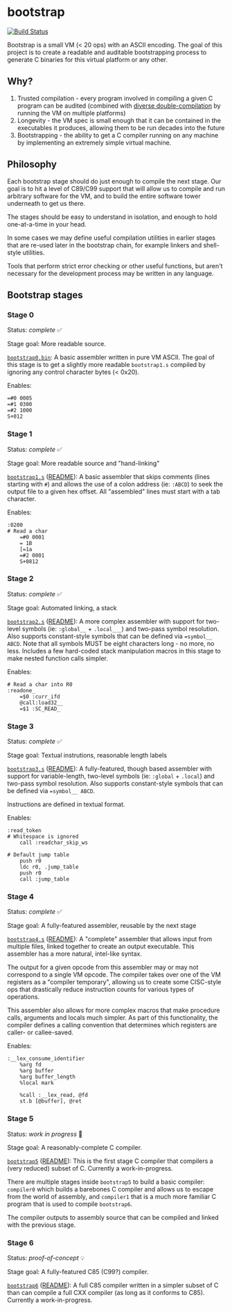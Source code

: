 # bootstrap 

[![Build Status](https://github.com/mmastrac/bootstrap/actions/workflows/build.yml/badge.svg)](https://github.com/mmastrac/bootstrap/actions/workflows/build.yml)

Bootstrap is a small VM (< 20 ops) with an ASCII encoding. The goal of this
project is to create a readable and auditable bootstrapping process to generate
C binaries for this virtual platform or any other.

## Why?

 1. Trusted compilation - every program involved in compiling a given C program
    can be audited (combined with [diverse
    double-compilation](https://www.dwheeler.com/trusting-trust/) by running the
    VM on multiple platforms)
 2. Longevity - the VM spec is small enough that it can be contained in the
    executables it produces, allowing them to be run decades into the future
 3. Bootstrapping - the ability to get a C compiler running on any machine by
    implementing an extremely simple virtual machine.

## Philosophy

Each bootstrap stage should do just enough to compile the next stage. Our goal
is to hit a level of C89/C99 support that will allow us to compile and run
arbitrary software for the VM, and to build the entire software tower underneath
to get us there.

The stages should be easy to understand in isolation, and enough to hold
one-at-a-time in your head.

In some cases we may define useful compilation utilities in earlier stages that
are re-used later in the bootstrap chain, for example linkers and shell-style
utilities.

Tools that perform strict error checking or other useful functions, but aren't
necessary for the development process may be written in any language.

## Bootstrap stages

### Stage 0

Status: *complete* ✅

Stage goal: More readable source.

[`bootstrap0.bin`](bootstrap0.bin): A basic assembler written in pure
VM ASCII. The goal of this stage is to get a slightly more readable
`bootstrap1.s` compiled by ignoring any control character bytes (< 0x20).

Enables:

```
=#0 0005
=#1 0300
=#2 1000
S+012   
```

### Stage 1

Status: *complete* ✅

Stage goal: More readable source and "hand-linking" 

[`bootstrap1.s`](bootstrap1/bootstrap1.s) ([README](bootstrap1/README.md)): A basic assembler that
skips comments (lines starting with `#`) and allows the use of a colon address
(ie: `:ABCD`) to seek the output file to a given hex offset. All "assembled"
lines must start with a tab character.

Enables:

```
:0200
# Read a char
	=#0 0001
	= 1B
	[=1a
	=#2 0001
	S+0812  
```

### Stage 2

Status: *complete* ✅

Stage goal: Automated linking, a stack

[`bootstrap2.s`](bootstrap2/bootstrap2.s) ([README](bootstrap2/README.md)): A more complex assembler
with support for two-level symbols (ie: `:global__` + `.local___`) and two-pass
symbol resolution. Also supports constant-style symbols that can be defined via
`=symbol__ ABCD`. Note that all symbols MUST be eight characters long - no more,
no less. Includes a few hard-coded stack manipulation macros in this stage to
make nested function calls simpler.

Enables:

```
# Read a char into R0
:readone_
	=$0 :curr_ifd
	@call:load32__
	=$1 :SC_READ_
```

### Stage 3

Status: *complete* ✅

Stage goal: Textual instrutions, reasonable length labels

[`bootstrap3.s`](bootstrap3/bootstrap3.s) ([README](bootstrap3/README.md)): A
fully-featured, though based assembler with support for variable-length,
two-level symbols (ie: `:global` + `.local`) and two-pass symbol resolution.
Also supports constant-style symbols that can be defined via `=symbol__ ABCD`.

Instructions are defined in textual format.

Enables:

```
:read_token
# Whitespace is ignored
	call :readchar_skip_ws

# Default jump table
	push r0
	ldc r0, .jump_table
	push r0
	call :jump_table
```

### Stage 4

Status: *complete* ✅

Stage goal: A fully-featured assembler, reusable by the next stage

[`bootstrap4.s`](bootstrap4/bootstrap4.s) ([README](bootstrap4/README.md)): A "complete" assembler that allows input
from multiple files, linked together to create an output executable. This
assembler has a more natural, intel-like syntax.

The output for a given opcode from this assembler may or may not correspond to a
single VM opcode. The compiler takes over one of the VM registers as a "compiler
temporary", allowing us to create some CISC-style ops that drastically reduce
instruction counts for various types of operations.

This assembler also allows for more complex macros that make procedure calls,
arguments and locals much simpler. As part of this functionality, the compiler
defines a calling convention that determines which registers are caller- or
callee-saved.

Enables:

```
:__lex_consume_identifier
	%arg fd
	%arg buffer
	%arg buffer_length
	%local mark

	%call :__lex_read, @fd
	st.b [@buffer], @ret
```

### Stage 5

Status: *work in progress* 🚧

Stage goal: A reasonably-complete C compiler.

[`bootstrap5`](bootstrap5/) ([README](bootstrap5/README.md)): This is the first stage C compiler that
compilers a (very reduced) subset of C. Currently a work-in-progress.

There are multiple stages inside `bootstrap5` to build a basic compiler:
`compiler0` which builds a barebones C compiler and allows us to escape from the
world of assembly, and `compiler1` that is a much more familiar C program that
is used to compile `bootstrap6`.

The compiler outputs to assembly source that can be compiled and linked with the
previous stage.

### Stage 6

Status: *proof-of-concept* 💡

Stage goal: A fully-featured C85 (C99?) compiler.

[`bootstrap6`](bootstrap6/) ([README](bootstrap6/README.md)): A full C85 compiler written in a simpler subset of C than can compile a full CXX
compiler (as long as it conforms to C85). Currently a work-in-progress.

